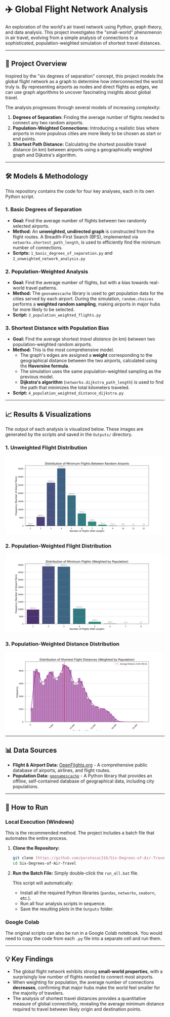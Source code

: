 # ✈️ Global Flight Network Analysis

An exploration of the world's air travel network using Python, graph theory, and data analysis. This project investigates the "small-world" phenomenon in air travel, evolving from a simple analysis of connections to a sophisticated, population-weighted simulation of shortest travel distances.

---

## 📖 Project Overview

Inspired by the "six degrees of separation" concept, this project models the global flight network as a graph to determine how interconnected the world truly is. By representing airports as nodes and direct flights as edges, we can use graph algorithms to uncover fascinating insights about global travel.

The analysis progresses through several models of increasing complexity:
1.  **Degrees of Separation:** Finding the average number of flights needed to connect any two random airports.
2.  **Population-Weighted Connections:** Introducing a realistic bias where airports in more populous cities are more likely to be chosen as start or end points.
3.  **Shortest Path Distance:** Calculating the shortest possible travel distance (in km) between airports using a geographically weighted graph and Dijkstra's algorithm.

---

## 🛠️ Models & Methodology

This repository contains the code for four key analyses, each in its own Python script.

### 1. Basic Degrees of Separation
* **Goal:** Find the average number of flights between two randomly selected airports.
* **Method:** An **unweighted, undirected graph** is constructed from the flight routes. A Breadth-First Search (BFS), implemented via `networkx.shortest_path_length`, is used to efficiently find the minimum number of connections.
* **Scripts:** `1_basic_degrees_of_separation.py` and `2_unweighted_network_analysis.py`

### 2. Population-Weighted Analysis
* **Goal:** Find the average number of flights, but with a bias towards real-world travel patterns.
* **Method:** The `geonamescache` library is used to get population data for the cities served by each airport. During the simulation, `random.choices` performs a **weighted random sampling**, making airports in major hubs far more likely to be selected.
* **Script:** `3_population_weighted_flights.py`

### 3. Shortest Distance with Population Bias
* **Goal:** Find the average shortest *travel distance* (in km) between two population-weighted random airports.
* **Method:** This is the most comprehensive model.
    * The graph's edges are assigned a **weight** corresponding to the geographical distance between the two airports, calculated using the **Haversine formula**.
    * The simulation uses the same population-weighted sampling as the previous model.
    * **Dijkstra's algorithm** (`networkx.dijkstra_path_length`) is used to find the path that minimizes the total kilometers traveled.
* **Script:** `4_population_weighted_distance_dijkstra.py`

---

## 📈 Results & Visualizations

The output of each analysis is visualized below. These images are generated by the scripts and saved in the `Outputs/` directory.

### 1. Unweighted Flight Distribution
![Unweighted Flight Distribution](Outputs/2_unweighted_digraph_flight_distribution.png)

### 2. Population-Weighted Flight Distribution
![Population-Weighted Flight Distribution](Outputs/3_population_weighted_flight_distribution.png)

### 3. Population-Weighted Distance Distribution
![Population-Weighted Distance Distribution](Outputs/4_population_weighted_distance_distribution.png)

---

## 📊 Data Sources
* **Flight & Airport Data:** [OpenFlights.org](https://openflights.org/data.html) - A comprehensive public database of airports, airlines, and flight routes.
* **Population Data:** [`geonamescache`](https://pypi.org/project/geonamescache/) - A Python library that provides an offline, self-contained database of geographical data, including city populations.

---

## 🚀 How to Run

### Local Execution (Windows)
This is the recommended method. The project includes a batch file that automates the entire process.

1.  **Clone the Repository:**
    ```bash
    git clone [https://github.com/paratesai316/Six-Degrees-of-Air-Travel.git](https://github.com/paratesai316/Six-Degrees-of-Air-Travel.git)
    cd Six-Degrees-of-Air-Travel
    ```
2.  **Run the Batch File:**
    Simply double-click the `run_all.bat` file.

    This script will automatically:
    * Install all the required Python libraries (`pandas`, `networkx`, `seaborn`, etc.).
    * Run all four analysis scripts in sequence.
    * Save the resulting plots in the `Outputs` folder.

### Google Colab
The original scripts can also be run in a Google Colab notebook. You would need to copy the code from each `.py` file into a separate cell and run them.

---

## 💡 Key Findings
* The global flight network exhibits strong **small-world properties**, with a surprisingly low number of flights needed to connect most airports.
* When weighting for population, the average number of connections **decreases**, confirming that major hubs make the world feel smaller for the majority of travelers.
* The analysis of shortest travel distances provides a quantitative measure of global connectivity, revealing the average minimum distance required to travel between likely origin and destination points.
